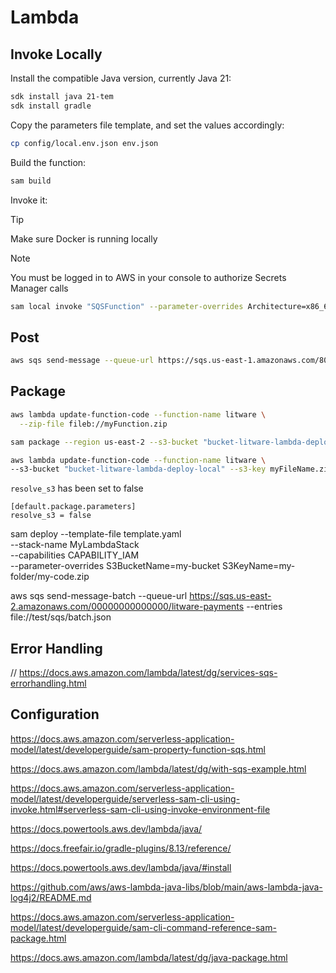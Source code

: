 # Lambda

## Invoke Locally

Install the compatible Java version, currently Java 21:

```sh
sdk install java 21-tem
sdk install gradle
```

Copy the parameters file template, and set the values accordingly:

```sh
cp config/local.env.json env.json
```

Build the function:

```bash
sam build
```

Invoke it:

> [!TIP]
> Make sure Docker is running locally

> [!NOTE]
> You must be logged in to AWS in your console to authorize Secrets Manager calls

```sh
sam local invoke "SQSFunction" --parameter-overrides Architecture=x86_64 --env-vars env.json --event events/500.json
```

## Post

```sh
aws sqs send-message --queue-url https://sqs.us-east-1.amazonaws.com/80398EXAMPLE/MyQueue --message-body '{"httpResponseStatus":200}'
```

## Package

```sh
aws lambda update-function-code --function-name litware \
  --zip-file fileb://myFunction.zip
```

```sh
sam package --region us-east-2 --s3-bucket "bucket-litware-lambda-deploy-local" --s3-key aaa --no-resolve-s3 --force-upload
```

```sh
aws lambda update-function-code --function-name litware \
--s3-bucket "bucket-litware-lambda-deploy-local" --s3-key myFileName.zip
```

`resolve_s3` has been set to false

```
[default.package.parameters]
resolve_s3 = false
```

sam deploy --template-file template.yaml \
  --stack-name MyLambdaStack \
  --capabilities CAPABILITY_IAM \
  --parameter-overrides S3BucketName=my-bucket S3KeyName=my-folder/my-code.zip


aws sqs send-message-batch --queue-url https://sqs.us-east-2.amazonaws.com/00000000000000/litware-payments --entries file://test/sqs/batch.json


## Error Handling
// https://docs.aws.amazon.com/lambda/latest/dg/services-sqs-errorhandling.html

## Configuration

https://docs.aws.amazon.com/serverless-application-model/latest/developerguide/sam-property-function-sqs.html

https://docs.aws.amazon.com/lambda/latest/dg/with-sqs-example.html

https://docs.aws.amazon.com/serverless-application-model/latest/developerguide/serverless-sam-cli-using-invoke.html#serverless-sam-cli-using-invoke-environment-file

https://docs.powertools.aws.dev/lambda/java/

https://docs.freefair.io/gradle-plugins/8.13/reference/

https://docs.powertools.aws.dev/lambda/java/#install

https://github.com/aws/aws-lambda-java-libs/blob/main/aws-lambda-java-log4j2/README.md

https://docs.aws.amazon.com/serverless-application-model/latest/developerguide/sam-cli-command-reference-sam-package.html

https://docs.aws.amazon.com/lambda/latest/dg/java-package.html
